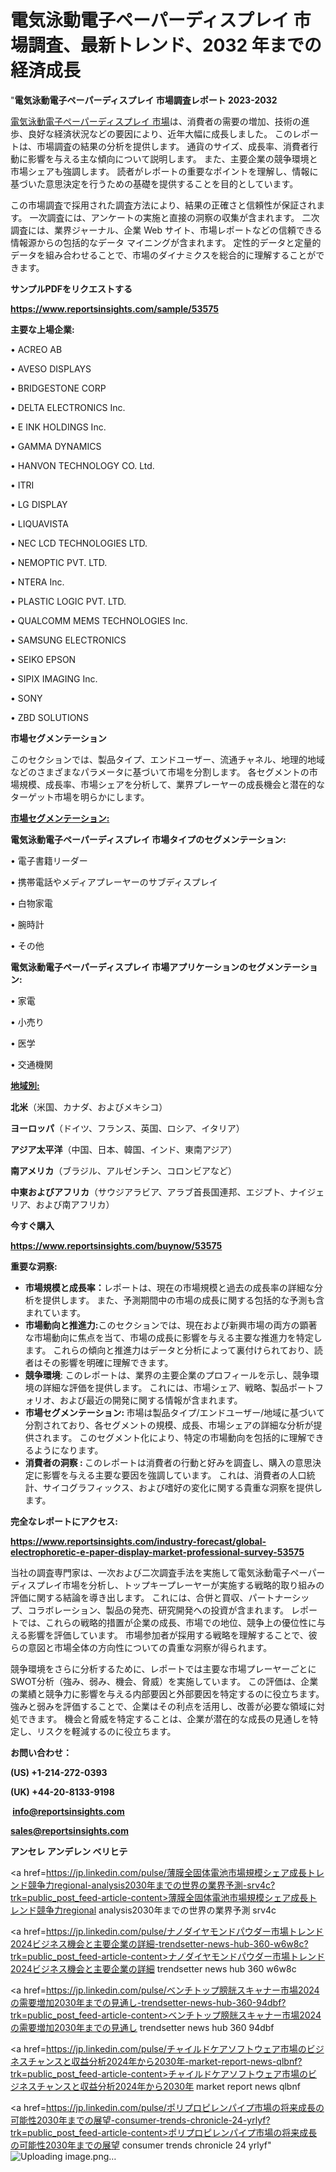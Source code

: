 # 電気泳動電子ペーパーディスプレイ 市場調査、最新トレンド、2032 年までの経済成長

  "<strong>電気泳動電子ペーパーディスプレイ 市場調査レポート 2023-2032</strong>

<a href=https://www.reportsinsights.com/sample/53575>電気泳動電子ペーパーディスプレイ 市場</a>は、消費者の需要の増加、技術の進歩、良好な経済状況などの要因により、近年大幅に成長しました。 このレポートは、市場調査の結果の分析を提供します。 通貨のサイズ、成長率、消費者行動に影響を与える主な傾向について説明します。 また、主要企業の競争環境と市場シェアも強調します。 読者がレポートの重要なポイントを理解し、情報に基づいた意思決定を行うための基礎を提供することを目的としています。

この市場調査で採用された調査方法により、結果の正確さと信頼性が保証されます。 一次調査には、アンケートの実施と直接の洞察の収集が含まれます。 二次調査には、業界ジャーナル、企業 Web サイト、市場レポートなどの信頼できる情報源からの包括的なデータ マイニングが含まれます。 定性的データと定量的データを組み合わせることで、市場のダイナミクスを総合的に理解することができます。

<strong><b>サンプルPDFをリクエストする</b></strong>

<a href=https://www.reportsinsights.com/sample/53575><strong><u>https://www.reportsinsights.com/sample/53575</u></strong></a>

<strong>主要な上場企業:</strong>

• ACREO AB

• AVESO DISPLAYS

• BRIDGESTONE CORP

• DELTA ELECTRONICS  Inc.

• E INK HOLDINGS  Inc.

• GAMMA DYNAMICS

• HANVON TECHNOLOGY CO.  Ltd.

• ITRI

• LG DISPLAY

• LIQUAVISTA

• NEC LCD TECHNOLOGIES LTD.

• NEMOPTIC PVT. LTD.

• NTERA  Inc.

• PLASTIC LOGIC PVT. LTD.

• QUALCOMM MEMS TECHNOLOGIES  Inc.

• SAMSUNG ELECTRONICS

• SEIKO EPSON

• SIPIX IMAGING  Inc.

• SONY

• ZBD SOLUTIONS

<strong>市場セグメンテーション</strong>

このセクションでは、製品タイプ、エンドユーザー、流通チャネル、地理的地域などのさまざまなパラメータに基づいて市場を分割します。 各セグメントの市場規模、成長率、市場シェアを分析して、業界プレーヤーの成長機会と潜在的なターゲット市場を明らかにします。

<strong><u>市場セグメンテーション</u></strong><strong><u>:</u></strong>

<strong>電気泳動電子ペーパーディスプレイ 市場タイプのセグメンテーション:</strong>

• 電子書籍リーダー

• 携帯電話やメディアプレーヤーのサブディスプレイ

• 白物家電

• 腕時計

• その他

<strong>電気泳動電子ペーパーディスプレイ 市場アプリケーションのセグメンテーション:</strong>

• 家電

• 小売り

• 医学

• 交通機関

<strong><u>地域別</u></strong><strong><u>:</u></strong>

<strong>北米</strong>（米国、カナダ、およびメキシコ）

<strong>ヨーロッパ</strong>（ドイツ、フランス、英国、ロシア、イタリア）

<strong>アジア太平洋</strong>（中国、日本、韓国、インド、東南アジア）

<strong>南アメリカ</strong>（ブラジル、アルゼンチン、コロンビアなど）

<strong>中東およびアフリカ</strong>（サウジアラビア、アラブ首長国連邦、エジプト、ナイジェリア、および南アフリカ）

<strong>今すぐ購入</strong>

<a href=https://www.reportsinsights.com/buynow/53575><strong><u>https://www.reportsinsights.com/buynow/53575</u></strong></a>

<strong>重要な洞察:</strong>
<ul>
  <li><strong>市場規模と成長率：</strong>レポートは、現在の市場規模と過去の成長率の詳細な分析を提供します。 また、予測期間中の市場の成長に関する包括的な予測も含まれています。</li>
  <li><strong>市場動向と推進力:</strong>このセクションでは、現在および新興市場の両方の顕著な市場動向に焦点を当て、市場の成長に影響を与える主要な推進力を特定します。 これらの傾向と推進力はデータと分析によって裏付けられており、読者はその影響を明確に理解できます。</li>
  <li><strong>競争環境</strong>: このレポートは、業界の主要企業のプロフィールを示し、競争環境の詳細な評価を提供します。 これには、市場シェア、戦略、製品ポートフォリオ、および最近の開発に関する情報が含まれます。</li>
  <li><strong>市場セグメンテーション: </strong>市場は製品タイプ/エンドユーザー/地域に基づいて分割されており、各セグメントの規模、成長、市場シェアの詳細な分析が提供されます。 このセグメント化により、特定の市場動向を包括的に理解できるようになります。</li>
  <li><strong>消費者の洞察 : </strong>このレポートは消費者の行動と好みを調査し、購入の意思決定に影響を与える主要な要因を強調しています。 これは、消費者の人口統計、サイコグラフィックス、および嗜好の変化に関する貴重な洞察を提供します。</li>
</ul>
<strong>完全なレポートにアクセス:</strong>

<a href=https://www.reportsinsights.com/industry-forecast/global-electrophoretic-e-paper-display-market-professional-survey-53575><strong><u><b>https://www.reportsinsights.com/industry-forecast/global-electrophoretic-e-paper-display-market-professional-survey-53575</b></u></strong></a>

当社の調査専門家は、一次および二次調査手法を実施して電気泳動電子ペーパーディスプレイ市場を分析し、トップキープレーヤーが実施する戦略的取り組みの評価に関する結論を導き出します。 これには、合併と買収、パートナーシップ、コラボレーション、製品の発売、研究開発への投資が含まれます。 レポートでは、これらの戦略的措置が企業の成長、市場での地位、競争上の優位性に与える影響を評価しています。 市場参加者が採用する戦略を理解することで、彼らの意図と市場全体の方向性についての貴重な洞察が得られます。

競争環境をさらに分析するために、レポートでは主要な市場プレーヤーごとにSWOT分析（強み、弱み、機会、脅威）を実施しています。 この評価は、企業の業績と競争力に影響を与える内部要因と外部要因を特定するのに役立ちます。 強みと弱みを評価することで、企業はその利点を活用し、改善が必要な領域に対処できます。 機会と脅威を特定することは、企業が潜在的な成長の見通しを特定し、リスクを軽減するのに役立ちます。

<strong>お問い合わせ：</strong>

<strong>(US) +1-214-272-0393</strong>

<strong>(UK) +44-20-8133-9198</strong>

<strong> </strong><a href=info@reportsinsights.com><strong><u>info@reportsinsights.com</u></strong></a>

<a href=sales@reportsinsights.com><strong><u>sales@reportsinsights.com</u></strong></a>

<strong>アンセレ アンデレン ベリヒテ</strong>

<a href=https://jp.linkedin.com/pulse/薄膜全固体電池市場規模シェア成長トレンド競争力regional-analysis2030年までの世界の業界予測-srv4c?trk=public_post_feed-article-content>薄膜全固体電池市場規模シェア成長トレンド競争力regional analysis2030年までの世界の業界予測 srv4c</a>

<a href=https://jp.linkedin.com/pulse/ナノダイヤモンドパウダー市場トレンド2024ビジネス機会と主要企業の詳細-trendsetter-news-hub-360-w6w8c?trk=public_post_feed-article-content>ナノダイヤモンドパウダー市場トレンド2024ビジネス機会と主要企業の詳細 trendsetter news hub 360 w6w8c</a>

<a href=https://jp.linkedin.com/pulse/ベンチトップ膀胱スキャナー市場2024の需要増加2030年までの見通し-trendsetter-news-hub-360-94dbf?trk=public_post_feed-article-content>ベンチトップ膀胱スキャナー市場2024の需要増加2030年までの見通し trendsetter news hub 360 94dbf</a>

<a href=https://jp.linkedin.com/pulse/チャイルドケアソフトウェア市場のビジネスチャンスと収益分析2024年から2030年-market-report-news-qlbnf?trk=public_post_feed-article-content>チャイルドケアソフトウェア市場のビジネスチャンスと収益分析2024年から2030年 market report news qlbnf</a>

<a href=https://jp.linkedin.com/pulse/ポリプロピレンパイプ市場の将来成長の可能性2030年までの展望-consumer-trends-chronicle-24-yrlyf?trk=public_post_feed-article-content>ポリプロピレンパイプ市場の将来成長の可能性2030年までの展望 consumer trends chronicle 24 yrlyf</a>"
![Uploading image.png…]()
